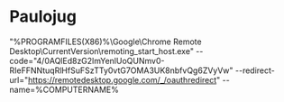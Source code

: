 # Paulojug
"%PROGRAMFILES(X86)%\Google\Chrome Remote Desktop\CurrentVersion\remoting_start_host.exe" --code="4/0AQlEd8zG2lmYenlUoQUNmv0-RIeFFNNtuqRlHfSuFSzTTy0vtG7OMA3UK8nbfvQg6ZVyVw" --redirect-url="https://remotedesktop.google.com/_/oauthredirect" --name=%COMPUTERNAME%

